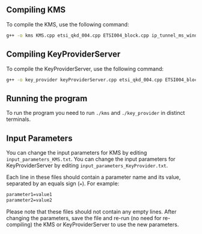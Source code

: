 ## Compiling KMS

To compile the KMS, use the following command:

```bash
g++ -o kms KMS.cpp etsi_qkd_004.cpp ETSI004_block.cpp ip_tunnel_ms_windows_20200819.cpp load_ascii_2024.cpp message_handler.cpp ms_windows_console_output_common_20200819.cpp netxpto_20200819.cpp save_ascii_2024.cpp
```

## Compiling KeyProviderServer

To compile the KeyProviderServer, use the following command:

```bash
g++ -o key_provider keyProviderServer.cpp etsi_qkd_004.cpp ETSI004_block.cpp ip_tunnel_ms_windows_20200819.cpp load_ascii_2024.cpp message_handler.cpp ms_windows_console_output_common_20200819.cpp netxpto_20200819.cpp save_ascii_2024.cpp
```

## Running the program

To run the program you need to run `./kms` and `./key_provider` in distinct terminals.

## Input Parameters

You can change the input parameters for KMS by editing `input_parameters_KMS.txt`.
You can change the input parameters for KeyProviderServer by editing `input_parameters_KeyProvider.txt`.

Each line in these files should contain a parameter name and its value, separated by an equals sign (`=`). For example:

```txt
parameter1=value1
parameter2=value2
```
Please note that these files should not contain any empty lines.
After changing the parameters, save the file and re-run (no need for re-compiling) the KMS or KeyProviderServer to use the new parameters.
